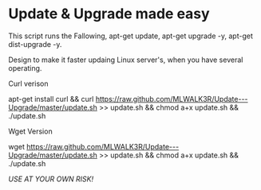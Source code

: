 Update & Upgrade made easy
===================
 

This script runs the Fallowing, apt-get update, apt-get upgrade -y, apt-get dist-upgrade -y. 


Design to make it faster updaing Linux server's, when you have several operating.


Curl verison

apt-get install curl && curl https://raw.github.com/MLWALK3R/Update---Upgrade/master/update.sh >> update.sh && chmod a+x update.sh && ./update.sh


Wget Version

wget https://raw.github.com/MLWALK3R/Update---Upgrade/master/update.sh >> update.sh && chmod a+x update.sh && ./update.sh



*USE AT YOUR OWN RISK!*
